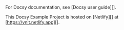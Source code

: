 


For Docsy documentation, see [Docsy user guide][].

This Docsy Example Project is hosted on [Netlify][] 
at [https://vnit.netlify.app][].